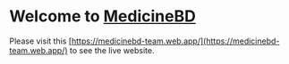 # Welcome to [MedicineBD](https://medicinebd-team.web.app/)

Please visit this [https://medicinebd-team.web.app/](https://medicinebd-team.web.app/) to see the live website.
